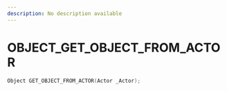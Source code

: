 ```yaml
---
description: No description available 
---
```


# OBJECT\_GET_OBJECT_FROM_ACTOR

```cpp
Object GET_OBJECT_FROM_ACTOR(Actor _Actor);
```